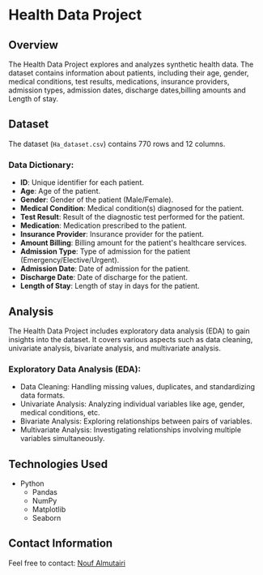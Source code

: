 # Health Data Project

## Overview
The Health Data Project explores and analyzes synthetic health data. The dataset contains information about patients, including their age, gender, medical conditions, test results, medications, insurance providers, admission types, admission dates, discharge dates,billing amounts and Length of stay.

## Dataset
The dataset (`Ha_dataset.csv`) contains 770 rows and 12 columns.

### Data Dictionary:
- **ID**: Unique identifier for each patient.
- **Age**: Age of the patient.
- **Gender**: Gender of the patient (Male/Female).
- **Medical Condition**: Medical condition(s) diagnosed for the patient.
- **Test Result**: Result of the diagnostic test performed for the patient.
- **Medication**: Medication prescribed to the patient.
- **Insurance Provider**: Insurance provider for the patient.
- **Amount Billing**: Billing amount for the patient's healthcare services.
- **Admission Type**: Type of admission for the patient (Emergency/Elective/Urgent).
- **Admission Date**: Date of admission for the patient.
- **Discharge Date**: Date of discharge for the patient.
- **Length of Stay**: Length of stay in days for the patient.

## Analysis
The Health Data Project includes exploratory data analysis (EDA) to gain insights into the dataset. It covers various aspects such as data cleaning, univariate analysis, bivariate analysis, and multivariate analysis.

### Exploratory Data Analysis (EDA):
- Data Cleaning: Handling missing values, duplicates, and standardizing data formats.
- Univariate Analysis: Analyzing individual variables like age, gender, medical conditions, etc.
- Bivariate Analysis: Exploring relationships between pairs of variables.
- Multivariate Analysis: Investigating relationships involving multiple variables simultaneously.

## Technologies Used
- Python
  - Pandas
  - NumPy
  - Matplotlib
  - Seaborn


## Contact Information
Feel free to contact: [Nouf Almutairi](https://www.linkedin.com/in/nouf-almutairi-5671132a2/)

